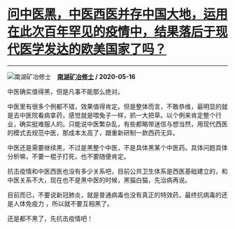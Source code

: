 # [问中医黑，中医西医并存中国大地，运用在此次百年罕见的疫情中，结果落后于现代医学发达的欧美国家了吗？](https://www.zhihu.com/answer/1226867960)

------------------------------------------------------------------------------------------------

![南湖矿冶修士](https://pic1.zhimg.com/v2-4cfeab27e195331435e165a7c570b01f.jpg?source=1940ef5c "南湖矿冶修士")&emsp;**[南湖矿冶修士](https://www.zhihu.com/people/qiu-xue-min) / 2020-05-16**

中医确实值得黑，但是凡事不能那么绝对。

中医里有很多个例都不错，效果值得肯定。但是整体而言，不敢恭维，最明显的就是去中医院看病拿药，感觉就是喂兔子一样，抓一大把草。以个例来肯定整个行业，确实挺难服人的。只能说中医繁杂乱，有些都略带迷信与想当然，用现代西医的模式去规范中医，那成本太高了，跟重新研制一款西药无异。

中医还是需要继续黑，不过是黑整个中医，不是具体黑某个中医药。具体问题具体分析嘛，不要一棍子打死，也不要随便肯定。

抗击疫情和中医西医也没有多少关系吧，目前公共卫生体系是西医基础建立的，和中医关系不大，现在也不是黑中医的时候，黑猫白猫，先治病再说。

目前而已，不要说新冠肺炎，就是普通病毒也没有真正的特效药，最终抗病毒的还是人体免疫力 ，所以就不要互相黑了。

还是都不黑了，先抗击疫情吧！

